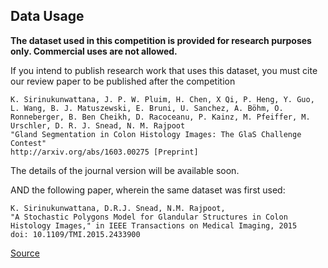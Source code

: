 ## Data Usage

**The dataset used in this competition is provided for research purposes only. Commercial uses are not allowed.**

If you intend to publish research work that uses this dataset, you must cite our review paper to be published after the competition

```
K. Sirinukunwattana, J. P. W. Pluim, H. Chen, X Qi, P. Heng, Y. Guo, L. Wang, B. J. Matuszewski, E. Bruni, U. Sanchez, A. Böhm, O. Ronneberger, B. Ben Cheikh, D. Racoceanu, P. Kainz, M. Pfeiffer, M. Urschler, D. R. J. Snead, N. M. Rajpoot
"Gland Segmentation in Colon Histology Images: The GlaS Challenge Contest"
http://arxiv.org/abs/1603.00275 [Preprint]
```

The details of the journal version will be available soon.

AND the following paper, wherein the same dataset was first used:
```
K. Sirinukunwattana, D.R.J. Snead, N.M. Rajpoot,
"A Stochastic Polygons Model for Glandular Structures in Colon Histology Images," in IEEE Transactions on Medical Imaging, 2015
doi: 10.1109/TMI.2015.2433900
```
[Source](https://www.kaggle.com/datasets/sani84/glasmiccai2015-gland-segmentation)
